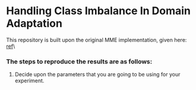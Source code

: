 # Handling Class Imbalance In Domain Adaptation
This repository is built upon the original MME implementation, given here: [ref](https://github.com/VisionLearningGroup/SSDA_MME)\
### The steps to reproduce the results are as follows:
1. Decide upon the parameters that you are going to be using for your experiment. 

